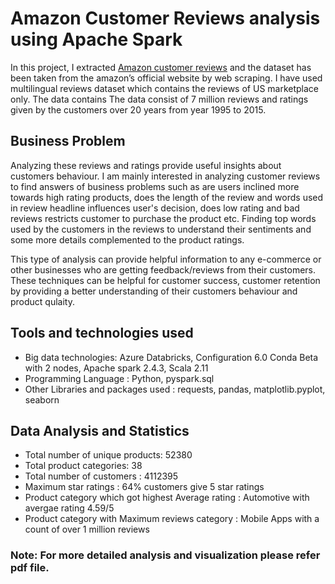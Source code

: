 # Amazon Customer Reviews analysis using Apache Spark

In this project, I extracted [Amazon customer reviews](https://s3.amazonaws.com/amazon-reviews-pds/tsv/index.txt) and the dataset has been taken from the amazon’s official website by web scraping. I have used multilingual reviews dataset which contains the reviews of US marketplace only. The data contains The data consist of 7 million reviews and ratings given by the customers over 20 years from year 1995 to 2015. 

## Business Problem
Analyzing these reviews and ratings provide useful insights about customers behaviour. I am mainly interested in analyzing customer reviews to find answers of business problems such as are users inclined more towards high rating products, does the length of the review and words used in review headline influences user's decision, does low rating and bad reviews restricts customer to purchase the product etc. Finding top words used by the customers in the reviews to understand their sentiments and some more details complemented to the product ratings. 

This type of analysis can provide helpful information to any e-commerce or other businesses who are getting feedback/reviews from their customers. These techniques can be helpful for customer success, customer retention by providing a better understanding of their customers behaviour and product qulaity.

## Tools and technologies used
* Big data technologies: Azure Databricks, Configuration 6.0 Conda Beta with 2 nodes, Apache spark 2.4.3, Scala 2.11
* Programming Language : Python, pyspark.sql
* Other Libraries and packages used : requests, pandas, matplotlib.pyplot, seaborn

## Data Analysis and Statistics
* Total number of unique products: 52380
* Total product categories: 38
* Total number of customers : 4112395
* Maximum star ratings :  64% customers give 5 star ratings
* Product category which got highest Average rating : Automotive with avergae rating 4.59/5
* Product category with Maximum reviews category : Mobile Apps with a count of over 1 million reviews

### Note: For more detailed analysis and visualization please refer pdf file.
